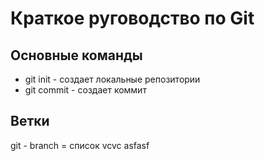 # Краткое руговодство по Git
## Основные команды
* git init - создает локальные репозитории
* git commit - создает коммит
## Ветки
git - branch = список
vcvc
asfasf
